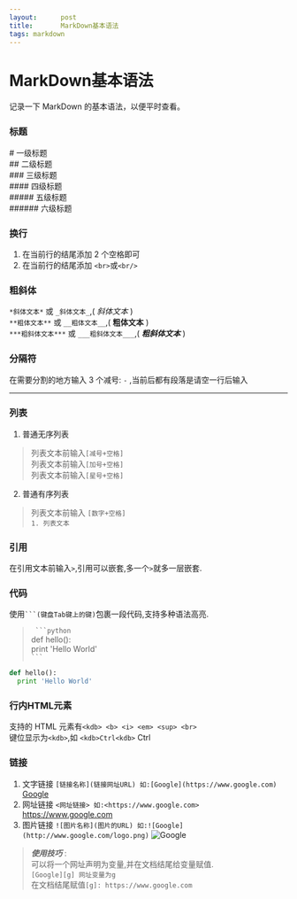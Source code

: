 ```yaml
---
layout:      post
title:       MarkDown基本语法
tags: markdown
---
```


# MarkDown基本语法
记录一下 MarkDown 的基本语法，以便平时查看。
### 标题
\# 一级标题  
\## 二级标题  
\### 三级标题  
\#### 四级标题  
\##### 五级标题  
\###### 六级标题

### 换行
1. 在当前行的结尾添加 2 个空格即可
2. 在当前行的结尾添加 `<br>`或`<br/>`

### 粗斜体
`*斜体文本*` 或  `_斜体文本_`,( *斜体文本* )  
`**粗体文本**` 或 `__粗体文本__`,( **粗体文本** )  
`***粗斜体文本***` 或 `___粗斜体文本___`,( ***粗斜体文本*** )

### 分隔符

在需要分割的地方输入 3 个减号: `-` ,当前后都有段落是请空一行后输入

---

### 列表
1. 普通无序列表
>列表文本前输入`[减号+空格]`  
>列表文本前输入`[加号+空格]`  
>列表文本前输入`[星号+空格]`
2. 普通有序列表
> 列表文本前输入 `[数字+空格]`  
> `1. 列表文本`

### 引用
在引用文本前输入`>`,引用可以嵌套,多一个`>`就多一层嵌套.

### 代码
使用` ```(键盘Tab键上的键) `包裹一段代码,支持多种语法高亮.  
>` ```python`  
def hello():  
print 'Hello World'  
` ``` `
```python
def hello():
  print 'Hello World'
```

### 行内HTML元素
支持的 HTML 元素有`<kdb> <b> <i> <em> <sup> <br>`  
键位显示为`<kdb>`,如 `<kdb>Ctrl<kdb>` <kdb>Ctrl<kdb>

### 链接
1. 文字链接 `[链接名称](链接网址URL) 如:[Google](https://www.google.com)` [Google](https://www.google.com)  
2. 网址链接 `<网址链接> 如:<https://www.google.com>` <https://www.google.com>  
3. 图片链接 `![图片名称](图片的URL) 如:![Google](http://www.google.com/logo.png)` ![Google](http://www.google.com/logo.png)
>***使用技巧*** :  
可以将一个网址声明为变量,并在文档结尾给变量赋值.  
`[Google][g] 网址变量为g`  
在文档结尾赋值`[g]: https://www.google.com`

